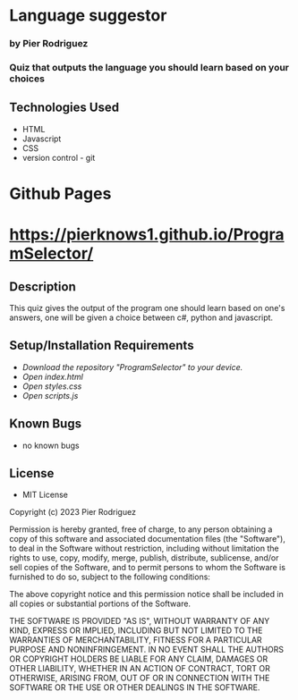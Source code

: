 # Language suggestor 
### by Pier Rodriguez

### Quiz that outputs the language you should learn based on your choices

## Technologies Used

* HTML
* Javascript
* CSS
* version control - git

# Github Pages
# https://pierknows1.github.io/ProgramSelector/

## Description

This quiz gives the output of the program one should learn based on one's answers, one will be given a choice between c#, python and javascript.

## Setup/Installation Requirements

* _Download the repository "ProgramSelector" to your device._
* _Open index.html_
* _Open styles.css_
* _Open scripts.js_

## Known Bugs

* no known bugs

## License

* MIT License

Copyright (c) 2023 Pier Rodriguez

Permission is hereby granted, free of charge, to any person obtaining a copy
of this software and associated documentation files (the "Software"), to deal
in the Software without restriction, including without limitation the rights
to use, copy, modify, merge, publish, distribute, sublicense, and/or sell
copies of the Software, and to permit persons to whom the Software is
furnished to do so, subject to the following conditions:

The above copyright notice and this permission notice shall be included in all
copies or substantial portions of the Software.

THE SOFTWARE IS PROVIDED "AS IS", WITHOUT WARRANTY OF ANY KIND, EXPRESS OR
IMPLIED, INCLUDING BUT NOT LIMITED TO THE WARRANTIES OF MERCHANTABILITY,
FITNESS FOR A PARTICULAR PURPOSE AND NONINFRINGEMENT. IN NO EVENT SHALL THE
AUTHORS OR COPYRIGHT HOLDERS BE LIABLE FOR ANY CLAIM, DAMAGES OR OTHER
LIABILITY, WHETHER IN AN ACTION OF CONTRACT, TORT OR OTHERWISE, ARISING FROM,
OUT OF OR IN CONNECTION WITH THE SOFTWARE OR THE USE OR OTHER DEALINGS IN THE
SOFTWARE.

